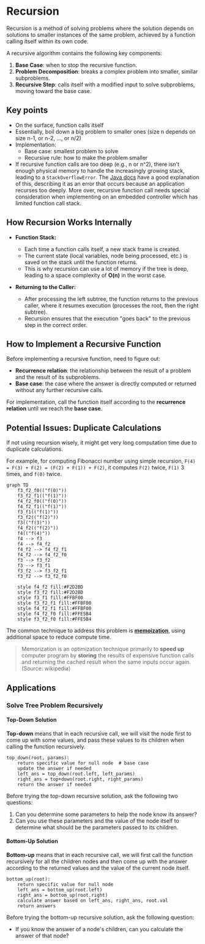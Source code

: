 # Recursion

Recursion is a method of solving problems where the solution depends on solutions to
smaller instances of the same problem, achieved by a function calling itself within its
own code.

A recursive algorithm contains the following key components:

1. **Base Case**: when to stop the recursive function.
2. **Problem Decomposition**: breaks a complex problem into smaller, similar subproblems.
3. **Recursive Step**: calls itself with a modified input to solve subproblems, moving
toward the base case.

## Key points

- On the surface, function calls itself
- Essentially, boil down a big problem to smaller ones (size n depends on size n-1, or
n-2, ..., or n/2)
- Implementation:
    - Base case: smallest problem to solve
    - Recursive rule: how to make the problem smaller
- If recursive function calls are too deep (e.g., n or n^2), there isn't enough physical
memory to handle the increasingly growing stack, leading to a `StackOverflowError`. The
[Java docs](https://docs.oracle.com/javase/7/docs/api/java/lang/StackOverflowError.html)
have a good explanation of this, describing it as an error that occurs because an
application recurses too deeply. More over, recursive function call needs special
consideration when implementing on an embedded controller which has limited function
call stack.

## How Recursion Works Internally

- **Function Stack:**
    - Each time a function calls itself, a new stack frame is created.
    - The current state (local variables, node being processed, etc.) is saved on the stack
    until the function returns.
    - This is why recursion can use a lot of memory if the tree is deep, leading to a space
    complexity of **O(n)** in the worst case.

- **Returning to the Caller:**
    - After processing the left subtree, the function returns to the previous caller, where
    it resumes execution (processes the root, then the right subtree).
    - Recursion ensures that the execution "goes back" to the previous step in the
    correct order.

## How to Implement a Recursive Function

Before implementing a recursive function, need to figure out:

- **Recurrence relation**: the relationship between the result of a problem and the
result of its subproblems.
- **Base  case**: the case where the answer is directly computed or returned without any
further recursive calls.

For implementation, call the function itself according to the **recurrence relation**
until we reach the **base case**.

## Potential Issues: Duplicate Calculations

If not using recursion wisely, it might get very long computation time due to duplicate calculations.

For example, for computing Fibonacci number using simple recursion,
`F(4) = F(3) + F(2) = (F(2) + F(1)) + F(2)`, it computes `F(2)` twice, `F(1)` 3 times,
and `f(0)` twice.

```mermaid
graph TD
    f3_f2_f0(("f(0)"))
    f3_f2_f1(("f(1)"))
    f4_f2_f0(("f(0)"))
    f4_f2_f1(("f(1)"))
    f3_f1(("f(1)"))
    f3_f2(("f(2)"))
    f3(("f(3)"))
    f4_f2(("f(2)"))
    f4(("f(4)"))
    f4 --> f3
    f4 --> f4_f2
    f4_f2 --> f4_f2_f1
    f4_f2 --> f4_f2_f0
    f3 --> f3_f2
    f3 --> f3_f1
    f3_f2 --> f3_f2_f1
    f3_f2 --> f3_f2_f0

    style f4_f2 fill:#F2D2BD
    style f3_f2 fill:#F2D2BD
    style f3_f1 fill:#FFBF00
    style f3_f2_f1 fill:#FFBF00
    style f4_f2_f1 fill:#FFBF00
    style f4_f2_f0 fill:#FFE5B4
    style f3_f2_f0 fill:#FFE5B4
```

The common technique to address this problem is [**memoization**](https://en.wikipedia.org/wiki/Binomial_coefficient),
using additional space to reduce compute time.

> Memorization is an optimization technique primarily to **speed up** computer program
by **storing** the results of expensive function calls and returning the cached result
when the same inputs occur again. (Source: wikipedia)

## Applications

### Solve Tree Problem Recursively

#### Top-Down Solution

**Top-down** means that in each recursive call, we will visit the node first to
come up with some values, and pass these values to its children when calling the
function recursively.

```pseudocode
top_down(root, params):
    return specific value for null node  # base case
    update the answer if needed
    left_ans = top_down(root.left, left_params)
    right_ans = top+down(root.right, right_params)
    return the answer if needed
```

Before trying the top-down recursive solution, ask the following two questions:

1. Can you determine some parameters to help the node know its answer?
2. Can you use these parameters and the value of the node itself to determine what
should be the parameters passed to its children.

#### Bottom-Up Solution

**Bottom-up** means that in each recursive call, we will first call the function
recursively for all the children nodes and then come up with the answer according to the
returned values and the value of the current node itself.

```pseudocode
bottom_up(root):
    return specific value for null node
    left_ans = bottom_up(root.left)
    right_ans = bottom_up(root.right)
    calculate answer based on left_ans, right_ans, root.val
    return answers
```

Before trying the bottom-up recursive solution, ask the following question:

- If you know the answer of a node's children, can you calculate the answer of that node?
